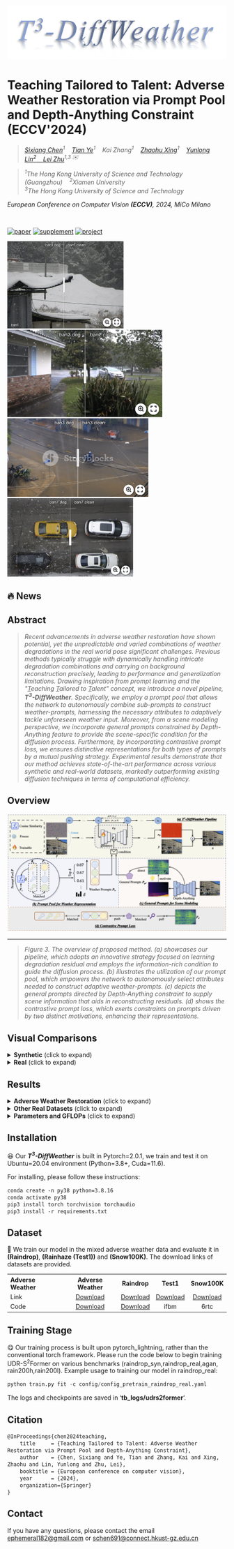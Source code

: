 <div align=center class="logo">
      <img src="images/logo.png" style="width:640px">
   </a>
</div>

# Teaching Tailored to Talent: Adverse Weather Restoration via Prompt Pool and Depth-Anything Constraint (ECCV'2024)


> *<a href="https://ephemeral182.github.io">Sixiang Chen</a><sup>1</sup>&nbsp;&nbsp;&nbsp;
<a href="https://owen718.github.io">Tian Ye</a><sup>1</sup>&nbsp;&nbsp;&nbsp;
Kai Zhang</a><sup>1</sup>&nbsp;&nbsp;&nbsp;
<a href="https://ge-xing.github.io/">Zhaohu Xing</a><sup>1</sup>&nbsp;&nbsp;&nbsp;
<a href="https://lyl1015.github.io/">Yunlong Lin<sup>2</sup>&nbsp;&nbsp;&nbsp;
<a href="https://sites.google.com/site/indexlzhu/home">Lei Zhu</a><sup>1,3 ✉️</sup>&nbsp;&nbsp;&nbsp;*

> *<sup>1</sup>The Hong Kong University of Science and Technology (Guangzhou)&nbsp;&nbsp;&nbsp;
<sup>2</sup>Xiamen University&nbsp;&nbsp;&nbsp;<br>
<sup>3</sup>The Hong Kong University of Science and Technology&nbsp;&nbsp;&nbsp;*


<em>European Conference on Computer Vision <strong>(ECCV)</strong>, 2024, MiCo Milano</em>
</div>

</br>

[![paper](https://img.shields.io/badge/arXiv-Paper-brightgreen)](https://ephemeral182.github.io/UDR_S2Former_deraining/)
[![supplement](https://img.shields.io/badge/Supplementary-Material-B85252)](https://ephemeral182.github.io/UDR_S2Former_deraining/)
[![project](https://img.shields.io/badge/Project-Presentation-F9D371)](https://ephemeral182.github.io/UDR_S2Former_deraining/)


[<img src="images/ban1.png" height="200px"/>](https://imgsli.com/Mjk5ODA0) [<img src="images/ban2.png" height="200px"/>](https://imgsli.com/Mjk5ODEx)
[<img src="images/ban3.png" height="180px"/>](https://imgsli.com/Mjk5ODEy) [<img src="images/ban7.png" height="180px"/>](https://imgsli.com/Mjk5ODE0) 
  
## :fire: News

## Abstract

> *Recent advancements in adverse weather restoration have shown potential, yet the unpredictable and varied combinations of weather degradations in the real world pose significant challenges. Previous methods typically struggle with dynamically handling intricate degradation combinations and carrying on background reconstruction precisely, leading to performance and generalization limitations. Drawing inspiration from prompt learning and the "<u>T</u>eaching <u>T</u>ailored to <u>T</u>alent" concept, we introduce a novel pipeline, <i><strong>T<sup>3</sup>-DiffWeather</strong></i>. Specifically, we employ a prompt pool that allows the network to autonomously combine sub-prompts to construct weather-prompts, harnessing the necessary attributes to adaptively tackle unforeseen weather input. Moreover, from a scene modeling perspective, we incorporate general prompts constrained by Depth-Anything feature to provide the scene-specific condition for the diffusion process. Furthermore, by incorporating contrastive prompt loss, we ensures distinctive representations for both types of prompts by a mutual pushing strategy. Experimental results demonstrate that our method achieves state-of-the-art performance across various synthetic and real-world datasets, markedly outperforming existing diffusion techniques in terms of computational efficiency.*


## Overview 
  <p align="center">
    <img src="images/eccv_adverse_overview.png">
</p>

---

> *Figure 3. The overview of proposed method.  (a) showcases our pipeline, which adopts an innovative strategy focused on learning degradation residual and employs the information-rich condition to guide the diffusion process. (b) illustrates the utilization of our prompt pool, which empowers the network to autonomously select attributes needed to construct adaptive weather-prompts. (c) depicts the general prompts directed by Depth-Anything constraint to supply scene information that aids in reconstructing residuals. (d) shows the contrastive prompt loss, which exerts constraints on prompts driven by two distinct motivations, enhancing their representations.*

## Visual Comparisons
<details>
<summary><strong>Synthetic</strong> (click to expand) </summary>

<img src = "images/eccv_adverse_syn.png"> 
</details>

<details>
<summary><strong>Real</strong> (click to expand) </summary>

<img src = "images/eccv_adverse_real.png"> 
</details>

## Results
<details>
<summary><strong>Adverse Weather Restoration</strong> (click to expand) </summary>

<img src = "images/eccv_adverse_metric.png"> 
</details>

<details>
<summary><strong>Other Real Datasets</strong> (click to expand) </summary>

<img src = "images/real_metric.png"> 
</details>

<details>
<summary><strong>Parameters and GFLOPs</strong> (click to expand) </summary>

<img src = "images/complexity.png"> 
</details>

## Installation
:satisfied: Our <i><strong>T<sup>3</sup>-DiffWeather</strong></i> is built in Pytorch=2.0.1, we train and test it on Ubuntu=20.04 environment (Python=3.8+, Cuda=11.6).

For installing, please follow these instructions:
```
conda create -n py38 python=3.8.16
conda activate py38
pip3 install torch torchvision torchaudio
pip3 install -r requirements.txt  
```

## Dataset
:open_file_folder: We train our model in the mixed adverse weather data and evaluate it in <strong>(Raindrop)</strong>, <strong>(Rainhaze (Test1))</strong> and <strong>(Snow100K)</strong>. The download links of datasets are provided.
<table>
  <tr>
    <th align="left">Adverse Weather</th>
    <th align="center">Adverse Weather</th>
    <th align="center">Raindrop</th>
    <th align="center">Test1</th>
    <th align="center">Snow100K</th>
  </tr>
  <tr>
    <td align="left">Link</td>
    <td align="center"><a href="https://www.icst.pku.edu.cn/struct/Projects/joint_rain_removal.html">Download</a></td>
    <td align="center"><a href="">Download</a></td>
    <td align="center"><a href="https://pan.baidu.com/s/1rk_ZdYuMIOTYeZxqUwi0YA">Download</a></td>
    <td align="center"><a href="https://pan.baidu.com/s/1L2Ral6sz2iIHMhHeHHsS">Download</a></td>
  </tr>
    <tr>
    <td align="left">Code</td>
    <td align="center"><a href="https://www.icst.pku.edu.cn/struct/Projects/joint_rain_removal.html">Download</a></td>
    <td align="center"><a href="https://www.icst.pku.edu.cn/struct/Projects/joint_rain_removal.html">Download</a></td>
    <td align="center">ifbm</td>
    <td align="center">6rtc</td>
  </tr>
 </table>

## Training Stage

:yum: Our training process is built upon pytorch_lightning, rather than the conventional torch framework. Please run the code below to begin training UDR-S<sup>2</sup>Former on various benchmarks (raindrop_syn,raindrop_real,agan,  
rain200h,rain200l). Example usage to training our model in raindrop_real:
```python
python train.py fit -c config/config_pretrain_raindrop_real.yaml
```
The logs and checkpoints are saved in ‘**tb_logs/udrs2former**‘.

 
## Citation 
```
@InProceedings{chen2024teaching,
    title     = {Teaching Tailored to Talent: Adverse Weather Restoration via Prompt Pool and Depth-Anything Constraint},
    author    = {Chen, Sixiang and Ye, Tian and Zhang, Kai and Xing, Zhaohu and Lin, Yunlong and Zhu, Lei}, 
    booktitle = {European conference on computer vision},
    year      = {2024},
    organization={Springer}
}
```
## Contact
If you have any questions, please contact the email ephemeral182@gmail.com or schen691@connect.hkust-gz.edu.cn
